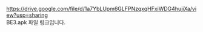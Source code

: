 https://drive.google.com/file/d/1a7YbLUpm6GLFPNzqxqHFxiWDG4hujiXa/view?usp=sharing
</br>
BE3.apk 파일 링크입니다.

